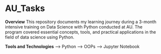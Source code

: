 # AU_Tasks
**Overview**
This repository documents my learning journey during a 3-month intensive training on Data Science with Python conducted at AU. The program covered essential concepts, tools, and practical applications in the field of data science using Python.

**Tools and Technologies**
--> Python
--> OOPs
--> Jupyter Notebook




